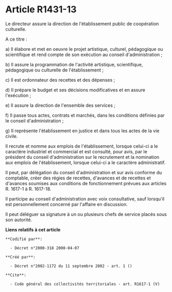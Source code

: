 # Article R1431-13

Le directeur assure la direction de l'établissement public de coopération culturelle. 

A ce titre : 

a) Il élabore et met en oeuvre le projet artistique, culturel, pédagogique ou scientifique et rend compte de son exécution au
conseil d'administration ; 

b) Il assure la programmation de l'activité artistique, scientifique, pédagogique ou culturelle de l'établissement ; 

c) Il est ordonnateur des recettes et des dépenses ; 

d) Il prépare le budget et ses décisions modificatives et en assure l'exécution ; 

e) Il assure la direction de l'ensemble des services ; 

f) Il passe tous actes, contrats et marchés, dans les conditions définies par le conseil d'administration ; 

g) Il représente l'établissement en justice et dans tous les actes de la vie civile. 

Il recrute et nomme aux emplois de l'établissement, lorsque celui-ci a le caractère industriel et commercial et est consulté,
pour avis, par le président du conseil d'administration sur le recrutement et la nomination aux emplois de l'établissement,
lorsque celui-ci a le caractère administratif. 

Il peut, par délégation du conseil d'administration et sur avis conforme du comptable, créer des régies de recettes,
d'avances et de recettes et d'avances soumises aux conditions de fonctionnement prévues aux articles R. 1617-1 à R. 1617-18. 

Il participe au conseil d'administration avec voix consultative, sauf lorsqu'il est personnellement concerné par l'affaire en
discussion. 

Il peut déléguer sa signature à un ou plusieurs chefs de service placés sous son autorité.

**Liens relatifs à cet article**

	**Codifié par**:

	  - Décret n°2000-318 2000-04-07

	**Créé par**:

	  - Décret n°2002-1172 du 11 septembre 2002 - art. 1 ()

	**Cite**:

	  - Code général des collectivités territoriales - art. R1617-1 (V)
